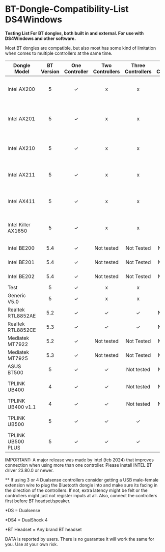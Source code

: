 # BT-Dongle-Compatibility-List DS4Windows

**Testing List For BT dongles, both built in and external. For use with DS4Windows and other software.**

Most BT dongles are compatible, but also most has some kind of limitation when comes to multiple controllers at the same time.


| Dongle Model  | BT Version | One Controller  | Two Controllers | Three Controllers  | Four Controllers | BT headset  | Comment | Comment  | Comment |
| ------------- | :-------------: | :-------------: | :-------------: | :-------------: | :-------------: | :-------------: | :-------------: | :-------------: | :-------------: |
| Intel AX200  | 5  | ✓  | x  | x  | x  | BT Headset Wont connect  | When using DS, fine for DS4  | Empty  | Empty  |
| Intel AX201  | 5  | ✓  | x  | x  | x  | BT Headset Wont connect  | When using DS, fine for DS4  | 2 controllers sometimes work for some time  | Empty  |
| Intel AX210  | 5  | ✓  | x  | x  | x  | BT Headset Wont connect  | When using DS, fine for DS4  | Empty  | Empty  |
| Intel AX211  | 5  | ✓  | x  | x  | x  | BT Headset Wont connect  | When using DS, fine for DS4  | Empty  | Empty  |
| Intel AX411  | 5  | ✓  | x  | x  | x  | BT Headset Wont connect  | When using DS, fine for DS4  | Empty  | Empty  |
| Intel Killer AX1650  | 5  | ✓  | x  | x  | x  | BT Headset Wont connect  | When using DS, fine for DS4  | Empty  | Empty  |
| Intel BE200  | 5.4  | ✓  | Not tested  | Not Tested  | Not tested  | Not Tested  | x  | Empty  | Empty  |
| Intel BE201  | 5.4  | ✓  | Not tested  | Not Tested  | Not tested  | Not Tested  | x  | Empty  | Empty  |
| Intel BE202  | 5.4  | ✓  | Not tested  | Not Tested  | Not tested  | Not Tested  | x  | Empty  | Empty  |
| Test  | 5  | ✓  | x  | x  | x  | x  | x  | Empty  | Empty  |
| Generic V5.0 | 5  | ✓  | x  | x  | x  | x  | x  | VID_0A12 PID_0001  | CSR Chip  |
| Realtek RTL8852AE  | 5.2  | ✓  | ✓  | ✓   | Not tested  | Not tested  |   | Empty| Empty  |
| Realtek RTL8852CE  | 5.3  | ✓  | ✓  | ✓   | Not tested  | Not tested  |   | Empty| Empty  |
| Mediatek MT7922  | 5.2  | ✓  | Not tested  | Not Tested  | Not tested  | Not Tested  | x  | Empty  | Empty  |
| Mediatek MT7925  | 5.3  | ✓  | Not tested  | Not Tested  | Not tested  | Not Tested  | x  | Empty  | Empty  |
| ASUS BT500  | 5  | ✓  | ✓  | Not tested  | Not tested  | x  | x  | Empty  | Realtek Chip  |
| TPLINK UB400  | 4  | ✓  | ✓  | Not tested  | Not tested  | Fine with one DS  | Skip BT Audio with 2 DS  | Empty  | CSR Chip  |
| TPLINK UB400 v1.1 | 4  | ✓  | ✓  | Not tested  | Not tested  | Not Tested  |   | Empty  | Realtek Chip  |
| TPLINK UB500  | 5  | ✓  | ✓  | ✓  | ✓ | Fine with four DS  | ✓ | VID_2357 PID_0604| Realtek Chip  |
| TPLINK UB500 PLUS | 5  | ✓  | ✓  | ✓  | ✓ | Fine with four DS  | ✓  | | Realtek Chip  |


IMPORTANT: A major release was made by intel (feb 2024) that improves connection when using more than one controller. Please install INTEL BT driver 23.80.0 or newer.

** If using 3 or 4 Dualsense controllers consider getting a USB male-female extension wire to plug the Bluetooth dongle into and make sure its facing in the direction of the controllers. If not, extra latency might be felt or the controllers might just not register inputs at all. Also, connect the controllers first before BT headset/speaker.

*DS = Dualsense

*DS4 = DualShock 4

*BT Headset = Any brand BT headset

DATA is reported by users. There is no guarantee it will work the same for you. Use at your own risk.
